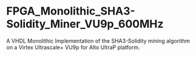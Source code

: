 # FPGA_Monolithic_SHA3-Solidity_Miner_VU9p_600MHz
A VHDL Monolithic Implementation of the SHA3-Solidity mining algorithm on a Virtex Ultrascale+ VU9p for Alto UltraP platform.
